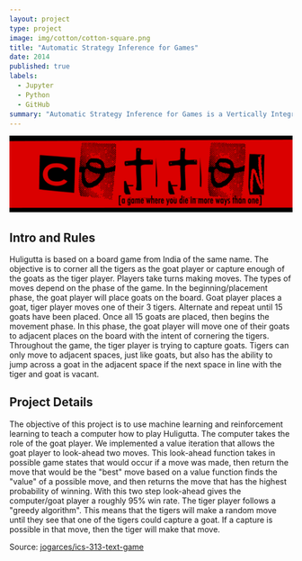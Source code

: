 ```yaml
---
layout: project
type: project
image: img/cotton/cotton-square.png
title: "Automatic Strategy Inference for Games"
date: 2014
published: true
labels:
  - Jupyter
  - Python
  - GitHub
summary: "Automatic Strategy Inference for Games is a Vertically Integrated Project (VIP) led by professor Naranya Santhanam at UH Manoa that I collaborated on. The goal is to use reinforcement learning to teach a computer to play Huligutta. [VIP project page](https://manoa.hawaii.edu/uh-vip/project/asig/)"
---
```


<img class="img-fluid" src="../img/cotton/cotton-header.png">

## Intro and Rules

Huligutta is based on a board game from India of the same name. The objective is to corner all the tigers as the goat player or capture enough of the goats as the tiger player. Players take turns making moves. The types of moves depend on the phase of the game. In the beginning/placement phase, the goat player will place goats on the board. Goat player places a goat, tiger player moves one of their 3 tigers. Alternate and repeat until 15 goats have been placed. Once all 15 goats are placed, then begins the movement phase. In this phase, the goat player will move one of their goats to adjacent places on the board with the intent of cornering the tigers. Throughout the game, the tiger player is trying to capture goats. Tigers can only move to adjacent spaces, just like goats, but also has the ability to jump across a goat in the adjacent space if the next space in line with the tiger and goat is vacant.

## Project Details

The objective of this project is to use machine learning and reinforcement learning to teach a computer how to play Huligutta. The computer takes the role of the goat player. We implemented a value iteration that allows the goat player to look-ahead two moves. This look-ahead function takes in possible game states that would occur if a move was made, then return the move that would be the "best" move based on a value function finds the "value" of a possible move, and then returns the move that has the highest probability of winning. With this two step look-ahead gives the computer/goat player a roughly 95% win rate. The tiger player follows a "greedy algorithm". This means that the tigers will make a random move until they see that one of the tigers could capture a goat. If a capture is possible in that move, then the tiger will make that move.

Source: <a href="https://github.com/jogarces/ics-313-text-game"><i class="large github icon "></i>jogarces/ics-313-text-game</a>
